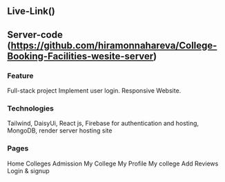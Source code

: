 ## Live-Link()

## Server-code (https://github.com/hiramonnahareva/College-Booking-Facilities-wesite-server)

 ### Feature
Full-stack project
Implement user login.
Responsive Website.

### Technologies

Tailwind, DaisyUi, React js, Firebase for authentication and hosting, MongoDB, render server hosting site

### Pages

Home
Colleges
Admission
My College
My Profile
My college
Add Reviews
Login & signup